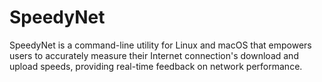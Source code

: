 # SpeedyNet
SpeedyNet is a command-line utility for Linux and macOS that empowers users to accurately measure their Internet connection's download and upload speeds, providing real-time feedback on network performance.
